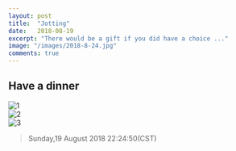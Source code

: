 ```yaml
---
layout: post
title:  "Jotting"
date:   2018-08-19
excerpt: "There would be a gift if you did have a choice ..."
image: "/images/2018-8-24.jpg"
comments: true
---
```



## Have a dinner
 
![1](https://www.auroretech.com/images/2018-8-19-01.jpg)  <br />
![2](https://www.auroretech.com/images/2018-8-19-02.jpg)  <br />
![3](https://www.auroretech.com/images/2018-8-19-03.jpg)  <br />

> Sunday,19 August 2018 22:24:50(CST)
